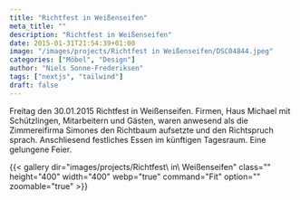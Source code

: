 ```yaml
---
title: "Richtfest in Weißenseifen"
meta_title: ""
description: "Richtfest in Weißenseifen"
date: 2015-01-31T21:54:39+01:00
image: "/images/projects/Richtfest in Weißenseifen/DSC04844.jpeg"
categories: ["Möbel", "Design"]
author: "Niels Sonne-Frederiksen"
tags: ["nextjs", "tailwind"]
draft: false
---
```



Freitag den 30.01.2015  Richtfest in Weißenseifen. Firmen, Haus Michael mit Schützlingen, Mitarbeitern und Gästen, waren anwesend als die Zimmereifirma Simones den Richtbaum aufsetzte und den Richtspruch sprach. Anschliesend festliches Essen im künftigen Tagesraum. Eine gelungene Feier.

{{< gallery dir="images/projects/Richtfest\ in\ Weißenseifen" class="" height="400" width="400" webp="true" command="Fit" option="" zoomable="true" >}}